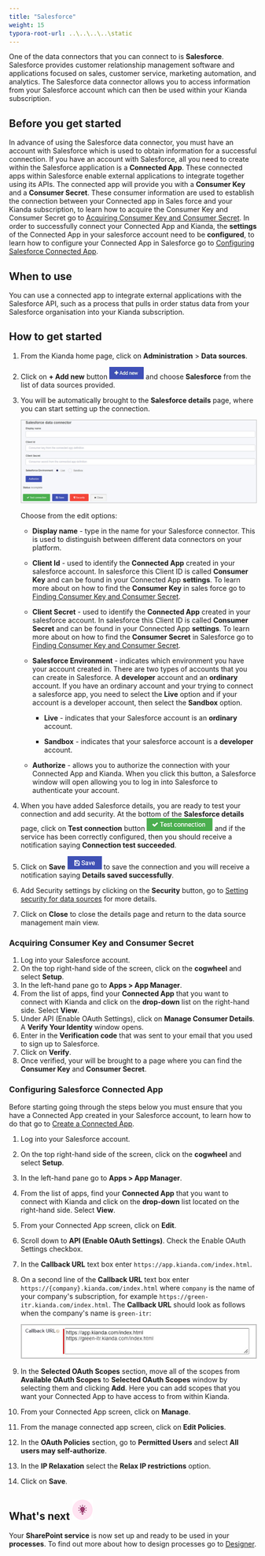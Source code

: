 ```yaml
---
title: "Salesforce"
weight: 15
typora-root-url: ..\..\..\..\static
---
```


One of the data connectors that you can connect to is **Salesforce**. Salesforce provides customer relationship management software and applications focused on sales, customer service, marketing automation, and analytics. The Salesforce data connector allows you to access information from your Salesforce account which can then be used within your Kianda subscription.

## Before you get started

In advance of using the Salesforce data connector, you must have an account with Salesforce which is used to obtain information for a successful connection. If you have an account with Salesforce, all you need to create within the Salesforce application is a **Connected App**. These connected apps within Salesforce enable external applications to integrate together using its APIs. The connected app will provide you with a **Consumer Key** and a **Consumer Secret**. These consumer information are used to establish the connection between your Connected app in Sales force and your Kianda subscription, to learn how to acquire the Consumer Key and Consumer Secret go to [Acquiring Consumer Key and Consumer Secret](/docs/platform/connectors/salesforce/#acquiring-consumer-key-and-consumer-secret). In order to successfully connect your Connected App and Kianda, the **settings** of the Connected App in your salesforce account need to be **configured**, to learn how to configure your Connected App in Salesforce go to [Configuring Salesforce Connected App]().

## When to use

You can use a connected app to integrate external applications with the Salesforce API, such as a process that pulls in order status data from your Salesforce organisation into your Kianda subscription. 

## How to get started

1. From the Kianda home page, click on **Administration** > **Data sources**.

2. Click on **+ Add new** button ![Add new data connector button](/images/addnew.png) and choose **Salesforce** from the list of data sources provided.

3. You will be automatically brought to the **Salesforce details** page, where you can start setting up the connection. 

   ![File system detail page](/images/salesforce-details.jpg)

   Choose from the edit options:

   - **Display name** - type in the name for your Salesforce connector. This is used to distinguish between different data connectors on your platform.

   - **Client Id** - used to identify the **Connected App** created in your salesforce account. In salesforce this Client ID is called **Consumer Key** and can be found in your Connected App **settings**. To learn more about on how to find the **Consumer Key** in sales force go to [Finding Consumer Key and Consumer Secret](/docs/platform/connectors/salesforce/#finding-consumer-key-and-consumer-secret).

   - **Client Secret** - used to identify the **Connected App** created in your salesforce account. In salesforce this Client ID is called **Consumer Secret** and can be found in your Connected App **settings**. To learn more about on how to find the **Consumer Secret** in Salesforce go to [Finding Consumer Key and Consumer Secret](/docs/platform/connectors/salesforce/#finding-consumer-key-and-consumer-secret).

   - **Salesforce Environment** - indicates which environment you have your account created in. There are two types of accounts that you can create in Salesforce. A **developer** account and an **ordinary** account. If you have an ordinary account and your trying to connect a salesforce app, you need to select the **Live** option and if your account is a developer account, then select the **Sandbox** option.
     - **Live** - indicates that your Salesforce account is an **ordinary** account.

     - **Sandbox** - indicates that your salesforce account is a **developer** account.

   - **Authorize** - allows you to authorize the connection with your Connected App and Kianda. When you click this button, a Salesforce window will open allowing you to log in into Salesforce to authenticate your account.

4. When you have added Salesforce details, you are ready to test your connection and add security. At the bottom of the **Salesforce details** page, click on **Test connection** button ![Test connection for REST Service](/images/test-connection.jpg) and if the service has been correctly configured, then you should receive a notification saying **Connection test succeeded**.

5. Click on **Save** ![Save connection button](/images/save-connection.jpg) to save the connection and you will receive a notification saying **Details saved successfully**.

6. Add Security settings by clicking on the **Security** button, go to [Setting security for data sources](/docs/platform/connectors/#setting-security-for-data-sources) for more details.

7. Click on **Close** to close the details page and return to the data source management main view.

### Acquiring Consumer Key and Consumer Secret

1. Log into your Salesforce account.
2. On the top right-hand side of the screen, click on the **cogwheel** and select **Setup**.
3. In the left-hand pane go to **Apps > App Manager**.
4. From the list of apps, find your **Connected App** that you want to connect with Kianda and click on the **drop-down** list on the right-hand side. Select **View**.
5. Under API (Enable OAuth Settings), click on **Manage Consumer Details**. A **Verify Your Identity** window opens.
6. Enter in the **Verification code** that was sent to your email that you used to sign up to Salesforce.
7. Click on **Verify**.
8. Once verified, your will be brought to a page where you can find the **Consumer Key** and **Consumer Secret**.

### Configuring Salesforce Connected App

Before starting going through the steps below you must ensure that you have a Connected App created in your Salesforce account, to learn how to do that go to [Create a Connected App](https://help.salesforce.com/s/articleView?id=sf.connected_app_create.htm&type=5).

1. Log into your Salesforce account.

2. On the top right-hand side of the screen, click on the **cogwheel** and select **Setup**.

3. In the left-hand pane go to **Apps > App Manager**.

4. From the list of apps, find your **Connected App** that you want to connect with Kianda and click on the **drop-down** list located on the right-hand side. Select **View**.

5. From your Connected App screen, click on **Edit**.

6. Scroll down to **API (Enable OAuth Settings)**. Check the Enable OAuth Settings checkbox.

7. In the **Callback URL** text box enter `https://app.kianda.com/index.html`.

8. On a second line of the **Callback URL** text box enter `https://{company}.kianda.com/index.html` where `company` is the name of your company's subscription, for example `https://green-itr.kianda.com/index.html`. The **Callback URL** should look as follows when the company's name is `green-itr`:

   ![Callback textbox](/images/salesforce-callback.jpg)

9. In the **Selected OAuth Scopes** section, move all of the scopes from **Available OAuth Scopes** to **Selected OAuth Scopes** window by selecting them and clicking **Add**. Here you can add scopes that you want your Connected App to have access to from within Kianda.

10. From your Connected App screen, click on **Manage**.

11. From the manage connected app screen, click on **Edit Policies**.

12. In the **OAuth Policies** section, go to **Permitted Users** and select **All users may self-authorize**.

13. In the **IP Relaxation** select the **Relax IP restrictions** option.

14. Click on **Save**.

## What's next  ![Idea icon](/images/18.png) ##

Your **SharePoint service** is now set up and ready to be used in your **processes**. To find out more about how to design processes go to [Designer](/docs/platform/application-designer/designer/).
